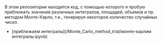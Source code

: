 В этом репозитории находится код, с помощью которого я пробую приближать значения различных интегралов, площадей, объемов и пр. методом Монте-Карло, т.е., генерируя некоторое количество случайных чисел.

- [приближаем интегралы](/Monte_Carlo_method_trial/монте-карлим интегралы.ipynb)

